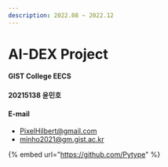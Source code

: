 ```yaml
---
description: 2022.08 ~ 2022.12
---
```


# AI-DEX Project

#### GIST College EECS&#x20;

#### 20215138 윤민호



#### E-mail

* PixelHilbert@gmail.com
* minho2021@gm.gist.ac.kr

{% embed url="https://github.com/Pytype" %}

